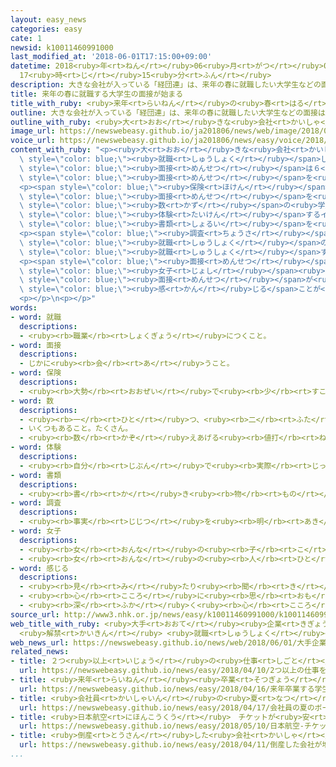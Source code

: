 ```yaml
---
layout: easy_news
categories: easy
cate: 1
newsid: k10011460991000
last_modified_at: '2018-06-01T17:15:00+09:00'
datetime: 2018<ruby>年<rt>ねん</rt></ruby>06<ruby>月<rt>がつ</rt></ruby>01<ruby>日<rt>にち</rt></ruby>
  17<ruby>時<rt>じ</rt></ruby>15<ruby>分<rt>ふん</rt></ruby>
description: 大きな会社が入っている「経団連」は、来年の春に就職したい大学生などの面接は６月からと決めています。
title: 来年の春に就職する大学生の面接が始まる
title_with_ruby: <ruby>来年<rt>らいねん</rt></ruby>の<ruby>春<rt>はる</rt></ruby>に<ruby>就職<rt>しゅうしょく</rt></ruby>する<ruby>大学生<rt>だいがくせい</rt></ruby>の<ruby>面接<rt>めんせつ</rt></ruby>が<ruby>始<rt>はじ</rt></ruby>まる
outline: 大きな会社が入っている「経団連」は、来年の春に就職したい大学生などの面接は６月からと決めています。
outline_with_ruby: <ruby>大<rt>おお</rt></ruby>きな<ruby>会社<rt>かいしゃ</rt></ruby>が<ruby>入<rt>はい</rt></ruby>っている「<ruby>経団連<rt>けいだんれん</rt></ruby>」は、<ruby>来年<rt>らいねん</rt></ruby>の<ruby>春<rt>はる</rt></ruby>に<ruby>就職<rt>しゅうしょく</rt></ruby>したい<ruby>大学生<rt>だいがくせい</rt></ruby>などの<ruby>面接<rt>めんせつ</rt></ruby>は６<ruby>月<rt>がつ</rt></ruby>からと<ruby>決<rt>き</rt></ruby>めています。
image_url: https://newswebeasy.github.io/ja201806/news/web/image/2018/06/01/K10011460991_1806011308_1806011313_01_03.jpg
voice_url: https://newswebeasy.github.io/ja201806/news/easy/voice/2018/06/01/k10011460991000.mp4
content_with_ruby: "<p><ruby>大<rt>おお</rt></ruby>きな<ruby>会社<rt>かいしゃ</rt></ruby>が<ruby>入<rt>はい</rt></ruby>っている「<ruby>経団連<rt>けいだんれん</rt></ruby>」は、<ruby>来年<rt>らいねん</rt></ruby>の<ruby>春<rt>はる</rt></ruby>に<span\
  \ style=\"color: blue;\"><ruby>就職<rt>しゅうしょく</rt></ruby></span>したい<ruby>大学生<rt>だいがくせい</rt></ruby>などの<span\
  \ style=\"color: blue;\"><ruby>面接<rt>めんせつ</rt></ruby></span>は６<ruby>月<rt>がつ</rt></ruby>からと<ruby>決<rt>き</rt></ruby>めています。このため、<ruby>多<rt>おお</rt></ruby>くの<ruby>会社<rt>かいしゃ</rt></ruby>が<ruby>１日<rt>ついたち</rt></ruby>から<span\
  \ style=\"color: blue;\"><ruby>面接<rt>めんせつ</rt></ruby></span>を<ruby>始<rt>はじ</rt></ruby>めました。</p>\n\
  <p><span style=\"color: blue;\"><ruby>保険<rt>ほけん</rt></ruby></span>の<ruby>会社<rt>かいしゃ</rt></ruby>の「<ruby>東京海上日動<rt>とうきょうかいじょうにちどう</rt></ruby>」は、<ruby>日本中<rt>にほんじゅう</rt></ruby>の４０の<ruby>場所<rt>ばしょ</rt></ruby>で<span\
  \ style=\"color: blue;\"><ruby>面接<rt>めんせつ</rt></ruby></span>を<ruby>始<rt>はじ</rt></ruby>めました。<ruby>最近<rt>さいきん</rt></ruby><ruby>働<rt>はたら</rt></ruby>く<ruby>人<rt>ひと</rt></ruby>が<ruby>足<rt>た</rt></ruby>りなくなっているため、<ruby>会社<rt>かいしゃ</rt></ruby>が<ruby>必要<rt>ひつよう</rt></ruby>な<span\
  \ style=\"color: blue;\"><ruby>数<rt>かず</rt></ruby></span>の<ruby>学生<rt>がくせい</rt></ruby>を<ruby>集<rt>あつ</rt></ruby>めることが<ruby>難<rt>むずか</rt></ruby>しくなっています。この<ruby>会社<rt>かいしゃ</rt></ruby>は<ruby>少<rt>すこ</rt></ruby>しでも<ruby>早<rt>はや</rt></ruby>く<ruby>学生<rt>がくせい</rt></ruby>と<ruby>会<rt>あ</rt></ruby>うために、<ruby>仕事<rt>しごと</rt></ruby>を<span\
  \ style=\"color: blue;\"><ruby>体験<rt>たいけん</rt></ruby></span>するインターンシップを<ruby>多<rt>おお</rt></ruby>くしたり、<ruby>学生<rt>がくせい</rt></ruby>に<ruby>早<rt>はや</rt></ruby>く<span\
  \ style=\"color: blue;\"><ruby>書類<rt>しょるい</rt></ruby></span>を<ruby>出<rt>だ</rt></ruby>してもらったりしました。</p>\n\
  <p><span style=\"color: blue;\"><ruby>調査<rt>ちょうさ</rt></ruby></span><ruby>会社<rt>がいしゃ</rt></ruby>によると、<ruby>会社<rt>かいしゃ</rt></ruby>から<span\
  \ style=\"color: blue;\"><ruby>就職<rt>しゅうしょく</rt></ruby></span>の<ruby>約束<rt>やくそく</rt></ruby>をしてもらった<ruby>学生<rt>がくせい</rt></ruby>は、５<ruby>月<rt>がつ</rt></ruby><ruby>１日<rt>ついたち</rt></ruby>までに４２．７％もいました。しかし、<ruby>約束<rt>やくそく</rt></ruby>した<ruby>会社<rt>かいしゃ</rt></ruby>に<ruby>入<rt>はい</rt></ruby>るかどうか<ruby>決<rt>き</rt></ruby>めていない<ruby>学生<rt>がくせい</rt></ruby>も<ruby>多<rt>おお</rt></ruby>くて、９０％ぐらいの<ruby>学生<rt>がくせい</rt></ruby>がまだ<span\
  \ style=\"color: blue;\"><ruby>就職<rt>しゅうしょく</rt></ruby></span>する<ruby>会社<rt>かいしゃ</rt></ruby>をさがしています。</p>\n\
  <p><span style=\"color: blue;\"><ruby>面接<rt>めんせつ</rt></ruby></span>を<ruby>受<rt>う</rt></ruby>けた<span\
  \ style=\"color: blue;\"><ruby>女子<rt>じょし</rt></ruby></span><ruby>学生<rt>がくせい</rt></ruby>は「<span\
  \ style=\"color: blue;\"><ruby>面接<rt>めんせつ</rt></ruby></span>が<ruby>始<rt>はじ</rt></ruby>まる<ruby>前<rt>まえ</rt></ruby>から、<ruby>大<rt>おお</rt></ruby>きな<ruby>会社<rt>かいしゃ</rt></ruby>が<ruby>自分<rt>じぶん</rt></ruby>に<ruby>興味<rt>きょうみ</rt></ruby>を<ruby>持<rt>も</rt></ruby>っていると<span\
  \ style=\"color: blue;\"><ruby>感<rt>かん</rt></ruby>じる</span>ことが<ruby>多<rt>おお</rt></ruby>くて、うれしく<ruby>思<rt>おも</rt></ruby>っています」と<ruby>話<rt>はな</rt></ruby>していました。</p>\n\
  <p></p>\n<p></p>"
words:
- word: 就職
  descriptions:
  - <ruby><rb>職業</rb><rt>しょくぎょう</rt></ruby>につくこと。
- word: 面接
  descriptions:
  - じかに<ruby><rb>会</rb><rt>あ</rt></ruby>うこと。
- word: 保険
  descriptions:
  - <ruby><rb>大勢</rb><rt>おおぜい</rt></ruby>で<ruby><rb>少</rb><rt>すこ</rt></ruby>しずつお<ruby><rb>金</rb><rt>かね</rt></ruby>を<ruby><rb>積</rb><rt>つ</rt></ruby>み<ruby><rb>立</rb><rt>た</rt></ruby>てておき、<ruby><rb>病気</rb><rt>びょうき</rt></ruby>や<ruby><rb>事故</rb><rt>じこ</rt></ruby>などの<ruby><rb>災難</rb><rt>さいなん</rt></ruby>にあった<ruby><rb>人</rb><rt>ひと</rt></ruby>が、<ruby><rb>決</rb><rt>き</rt></ruby>まったお<ruby><rb>金</rb><rt>かね</rt></ruby>を<ruby><rb>受</rb><rt>う</rt></ruby>け<ruby><rb>取</rb><rt>と</rt></ruby>る<ruby><rb>仕組</rb><rt>しく</rt></ruby>み。
- word: 数
  descriptions:
  - <ruby><rb>一</rb><rt>ひと</rt></ruby>つ、<ruby><rb>二</rb><rt>ふた</rt></ruby>つ、<ruby><rb>三</rb><rt>みっ</rt></ruby>つなどと<ruby><rb>数</rb><rt>かぞ</rt></ruby>えた<ruby><rb>物</rb><rt>もの</rt></ruby>の<ruby><rb>数量</rb><rt>すうりょう</rt></ruby>。すう。
  - いくつもあること。たくさん。
  - <ruby><rb>数</rb><rt>かぞ</rt></ruby>えあげる<ruby><rb>値打</rb><rt>ねう</rt></ruby>ちのあるもの。なかま。
- word: 体験
  descriptions:
  - <ruby><rb>自分</rb><rt>じぶん</rt></ruby>で<ruby><rb>実際</rb><rt>じっさい</rt></ruby>にやってみること。また、やってみたこと。
- word: 書類
  descriptions:
  - <ruby><rb>書</rb><rt>か</rt></ruby>き<ruby><rb>物</rb><rt>もの</rt></ruby>。<ruby><rb>書</rb><rt>か</rt></ruby>きつけ。<ruby><rb>文書</rb><rt>ぶんしょ</rt></ruby>。
- word: 調査
  descriptions:
  - <ruby><rb>事実</rb><rt>じじつ</rt></ruby>を<ruby><rb>明</rb><rt>あき</rt></ruby>らかにするために、<ruby><rb>調</rb><rt>しら</rt></ruby>べること。
- word: 女子
  descriptions:
  - <ruby><rb>女</rb><rt>おんな</rt></ruby>の<ruby><rb>子</rb><rt>こ</rt></ruby>。
  - <ruby><rb>女</rb><rt>おんな</rt></ruby>の<ruby><rb>人</rb><rt>ひと</rt></ruby>。<ruby><rb>女性</rb><rt>じょせい</rt></ruby>。
- word: 感じる
  descriptions:
  - <ruby><rb>見</rb><rt>み</rt></ruby>たり<ruby><rb>聞</rb><rt>き</rt></ruby>いたりさわったりして、ある<ruby><rb>感</rb><rt>かん</rt></ruby>じを<ruby><rb>体</rb><rt>からだ</rt></ruby>に<ruby><rb>受</rb><rt>う</rt></ruby>ける。
  - <ruby><rb>心</rb><rt>こころ</rt></ruby>に<ruby><rb>思</rb><rt>おも</rt></ruby>う。
  - <ruby><rb>深</rb><rt>ふか</rt></ruby>く<ruby><rb>心</rb><rt>こころ</rt></ruby>にしみる。<ruby><rb>感動</rb><rt>かんどう</rt></ruby>する。
source_url: http://www3.nhk.or.jp/news/easy/k10011460991000/k10011460991000.html
web_title_with_ruby: <ruby>大手<rt>おおて</rt></ruby><ruby>企業<rt>きぎょう</rt></ruby>の<ruby>採用<rt>さいよう</rt></ruby><ruby>面接<rt>めんせつ</rt></ruby>
  <ruby>解禁<rt>かいきん</rt></ruby> <ruby>就職<rt>しゅうしょく</rt></ruby><ruby>活動<rt>かつどう</rt></ruby><ruby>ヤマ<rt>やま</rt></ruby><ruby>場<rt>ば</rt></ruby>に
web_news_url: https://newswebeasy.github.io/news/web/2018/06/01/大手企業の採用面接-解禁-就職活動ヤマ場に
related_news:
- title: ２つ<ruby>以上<rt>いじょう</rt></ruby>の<ruby>仕事<rt>しごと</rt></ruby>をしている<ruby>人<rt>ひと</rt></ruby>が<ruby>増<rt>ふ</rt></ruby>えている
  url: https://newswebeasy.github.io/news/easy/2018/04/10/2つ以上の仕事をしている人が増えている
- title: <ruby>来年<rt>らいねん</rt></ruby><ruby>卒業<rt>そつぎょう</rt></ruby>する<ruby>学生<rt>がくせい</rt></ruby>に「コンビニのオーナーになりませんか」
  url: https://newswebeasy.github.io/news/easy/2018/04/16/来年卒業する学生にコンビニのオーナーになりませんか
- title: <ruby>会社員<rt>かいしゃいん</rt></ruby>の<ruby>夏<rt>なつ</rt></ruby>のボーナスが３<ruby>年<rt>ねん</rt></ruby><ruby>続<rt>つづ</rt></ruby>けて<ruby>増<rt>ふ</rt></ruby>えそう
  url: https://newswebeasy.github.io/news/easy/2018/04/17/会社員の夏のボーナスが3年続けて増えそう
- title: <ruby>日本航空<rt>にほんこうくう</rt></ruby>　チケットが<ruby>安<rt>やす</rt></ruby>い<ruby>飛行機<rt>ひこうき</rt></ruby>の<ruby>会社<rt>かいしゃ</rt></ruby>を<ruby>新<rt>あたら</rt></ruby>しく<ruby>作<rt>つく</rt></ruby>る
  url: https://newswebeasy.github.io/news/easy/2018/05/10/日本航空-チケットが安い飛行機の会社を新しく作る
- title: <ruby>倒産<rt>とうさん</rt></ruby>した<ruby>会社<rt>かいしゃ</rt></ruby>が<ruby>増<rt>ふ</rt></ruby>える　<ruby>働<rt>はたら</rt></ruby>く<ruby>人<rt>ひと</rt></ruby>が<ruby>足<rt>た</rt></ruby>りないことなどが<ruby>原因<rt>げんいん</rt></ruby>
  url: https://newswebeasy.github.io/news/easy/2018/04/11/倒産した会社が増える-働く人が足りないことなどが原因
...
```


